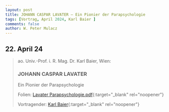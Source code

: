 ```yaml
---
layout: post
title: JOHANN CASPAR LAVATER – Ein Pionier der Parapsychologie
tags: [Vortrag, April 2024, Karl Baier ]
comments: false
author: W. Peter Mulacz
---
```

## 22. April 24
> ao. Univ.-Prof. i. R. Mag. Dr. Karl Baier, Wien:
> ### JOHANN CASPAR LAVATER
> Ein Pionier der Parapsychologie
> 
> Folien: [Lavater Parapsychologie.pdf](../assets/resources/Lavater%20Parapsychologie.pdf){:target="_blank" rel="noopener"}
> 
> Vortragender: [Karl Baier](https://www.karlbaier.at/){:target="_blank" rel="noopener"}